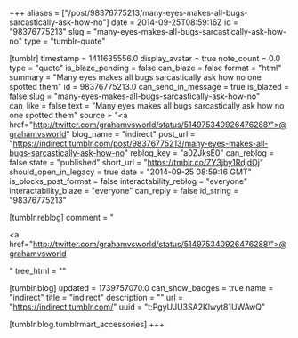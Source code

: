 +++
aliases = ["/post/98376775213/many-eyes-makes-all-bugs-sarcastically-ask-how-no"]
date = 2014-09-25T08:59:16Z
id = "98376775213"
slug = "many-eyes-makes-all-bugs-sarcastically-ask-how-no"
type = "tumblr-quote"

[tumblr]
timestamp = 1411635556.0
display_avatar = true
note_count = 0.0
type = "quote"
is_blaze_pending = false
can_blaze = false
format = "html"
summary = "Many eyes makes all bugs sarcastically ask how no one spotted them"
id = 98376775213.0
can_send_in_message = true
is_blazed = false
slug = "many-eyes-makes-all-bugs-sarcastically-ask-how-no"
can_like = false
text = "Many eyes makes all bugs sarcastically ask how no one spotted them"
source = "<a href=\"http://twitter.com/grahamvsworld/status/514975340926476288\">@grahamvsworld</a>"
blog_name = "indirect"
post_url = "https://indirect.tumblr.com/post/98376775213/many-eyes-makes-all-bugs-sarcastically-ask-how-no"
reblog_key = "a0ZJksE0"
can_reblog = false
state = "published"
short_url = "https://tmblr.co/ZY3jby1RdjdOj"
should_open_in_legacy = true
date = "2014-09-25 08:59:16 GMT"
is_blocks_post_format = false
interactability_reblog = "everyone"
interactability_blaze = "everyone"
can_reply = false
id_string = "98376775213"

[tumblr.reblog]
comment = "<p><a href=\"http://twitter.com/grahamvsworld/status/514975340926476288\">@grahamvsworld</a></p>"
tree_html = ""

[tumblr.blog]
updated = 1739757070.0
can_show_badges = true
name = "indirect"
title = "indirect"
description = ""
url = "https://indirect.tumblr.com/"
uuid = "t:PgyUJU3SA2Klwyt81UWAwQ"

[tumblr.blog.tumblrmart_accessories]
+++
